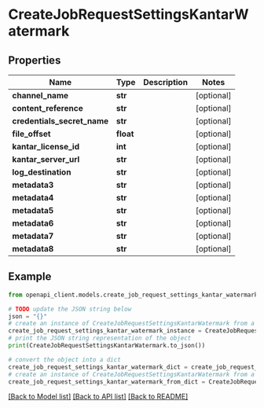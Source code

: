 # CreateJobRequestSettingsKantarWatermark


## Properties

Name | Type | Description | Notes
------------ | ------------- | ------------- | -------------
**channel_name** | **str** |  | [optional] 
**content_reference** | **str** |  | [optional] 
**credentials_secret_name** | **str** |  | [optional] 
**file_offset** | **float** |  | [optional] 
**kantar_license_id** | **int** |  | [optional] 
**kantar_server_url** | **str** |  | [optional] 
**log_destination** | **str** |  | [optional] 
**metadata3** | **str** |  | [optional] 
**metadata4** | **str** |  | [optional] 
**metadata5** | **str** |  | [optional] 
**metadata6** | **str** |  | [optional] 
**metadata7** | **str** |  | [optional] 
**metadata8** | **str** |  | [optional] 

## Example

```python
from openapi_client.models.create_job_request_settings_kantar_watermark import CreateJobRequestSettingsKantarWatermark

# TODO update the JSON string below
json = "{}"
# create an instance of CreateJobRequestSettingsKantarWatermark from a JSON string
create_job_request_settings_kantar_watermark_instance = CreateJobRequestSettingsKantarWatermark.from_json(json)
# print the JSON string representation of the object
print(CreateJobRequestSettingsKantarWatermark.to_json())

# convert the object into a dict
create_job_request_settings_kantar_watermark_dict = create_job_request_settings_kantar_watermark_instance.to_dict()
# create an instance of CreateJobRequestSettingsKantarWatermark from a dict
create_job_request_settings_kantar_watermark_from_dict = CreateJobRequestSettingsKantarWatermark.from_dict(create_job_request_settings_kantar_watermark_dict)
```
[[Back to Model list]](../README.md#documentation-for-models) [[Back to API list]](../README.md#documentation-for-api-endpoints) [[Back to README]](../README.md)


